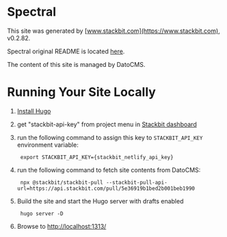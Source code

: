 # Spectral

This site was generated by [www.stackbit.com](https://www.stackbit.com), v0.2.82.

Spectral original README is located [here](./README.theme.md).

The content of this site is managed by DatoCMS.

# Running Your Site Locally

1. [Install Hugo](https://gohugo.io/getting-started/quick-start/#step-1-install-hugo)

1. get "stackbit-api-key" from project menu in [Stackbit dashboard](https://app.stackbit.com/dashboard)

1. run the following command to assign this key to `STACKBIT_API_KEY` environment variable:

        export STACKBIT_API_KEY={stackbit_netlify_api_key}

1. run the following command to fetch site contents from DatoCMS:

        npx @stackbit/stackbit-pull --stackbit-pull-api-url=https://api.stackbit.com/pull/5e36919b1bed2b001beb1990

1. Build the site and start the Hugo server with drafts enabled

        hugo server -D

1. Browse to [http://localhost:1313/](http://localhost:1313/)
